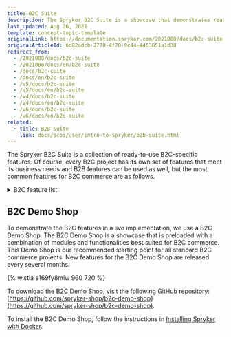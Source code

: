 ```yaml
---
title: B2C Suite
description: The Spryker B2C Suite is a showcase that demonstrates ready-to-use B2C-specific Spryker features in a live implementation.
last_updated: Aug 26, 2021
template: concept-topic-template
originalLink: https://documentation.spryker.com/2021080/docs/b2c-suite
originalArticleId: 6d82adcb-2778-4f70-9c44-4463851a1d38
redirect_from:
  - /2021080/docs/b2c-suite
  - /2021080/docs/en/b2c-suite
  - /docs/b2c-suite
  - /docs/en/b2c-suite
  - /v5/docs/b2c-suite
  - /v5/docs/en/b2c-suite
  - /v4/docs/b2c-suite
  - /v4/docs/en/b2c-suite
  - /v6/docs/b2c-suite
  - /v6/docs/en/b2c-suite
related:
  - title: B2B Suite
    link: docs/scos/user/intro-to-spryker/b2b-suite.html
---
```


The Spryker B2С Suite is a collection of ready-to-use B2С-specific features. Of course, every B2С project has its own set of features that meet its business needs and B2B features can be used as well, but the most common features for B2C commerce are as follows.

<details>
<summary markdown='span'>B2C feature list</summary>

- [Configurable Product](/docs/pbc/all/product-information-management/{{site.version}}/base-shop/configurable-product-feature-overview/configurable-product-feature-overview.html)
- [Return Management](/docs/pbc/all/return-management/{{site.version}}/marketplace/marketplace-return-management-feature-overview.html)
- [Configurable Bundle](/docs/pbc/all/product-information-management/{{site.version}}/base-shop/feature-overviews/configurable-bundle-feature-overview.html)
- [Comments](/docs/pbc/all/cart-and-checkout/{{site.version}}/base-shop/comments-feature-overview.html)
- [Persistent Cart Sharing](/docs/pbc/all/cart-and-checkout/{{site.version}}/base-shop/persistent-cart-sharing-feature-overview.html)
- [Scheduled Prices](/docs/pbc/all/price-management/{{site.version}}/base-shop/scheduled-prices-feature-overview.html)
- [Availability Notification](/docs/scos/user/features/{{site.version}}/availability-notification-feature-overview.html)
- [Customer Account Management](/docs/pbc/all/customer-relationship-management/{{site.version}}/customer-account-management-feature-overview/customer-account-management-feature-overview.html)
- [Customer Access](/docs/pbc/all/customer-relationship-management/{{site.version}}/customer-access-feature-overview.html)
- [Order Management](/docs/pbc/all/order-management-system/{{site.version}}/base-shop/order-management-feature-overview/order-management-feature-overview.html)
- [Refunds](/docs/pbc/all/order-management-system/{{site.version}}/base-shop/refunds-feature-overview.html)
- [Reclamations](/docs/pbc/all/order-management-system/{{site.version}}/base-shop/reclamations-feature-overview.html)
- [State Machine](/docs/pbc/all/order-management-system/{{site.version}}/base-shop/datapayload-conversion/state-machine/order-process-modelling-via-state-machines.html)
- [Inventory Management](/docs/pbc/all/warehouse-management-system/{{site.version}}/base-shop/inventory-management-feature-overview.html)
- [Spryker Core Back Office](/docs/pbc/all/back-office/{{site.version}}/spryker-core-back-office-feature-overview.html)
<!---- [Development tools]()-->
<!---- [Deployment tools]()-->
- [Prices](/docs/pbc/all/price-management/{{site.version}}/base-shop/prices-feature-overview/prices-feature-overview.html)
- [Tax](/docs/scos/user/features/{{site.version}}/tax-feature-overview.html)
- [Promotions & Discounts](/docs/scos/user/features/{{site.version}}/promotions-discounts-feature-overview.html)
- [Wishlist](/docs/pbc/all/shopping-list-and-wishlist/{{site.version}}/base-shop/wishlist-feature-overview.html)
- [Cart](/docs/scos/user/features/{{site.version}}/cart-feature-overview/cart-feature-overview.html)
- [Reorder](/docs/pbc/all/customer-relationship-management/{{site.version}}/reorder-feature-overview.html)
- [Shipment](/docs/scos/user/features/{{site.version}}/shipment-feature-overview.html)
- [Agent Assist](/docs/pbc/all/user-management/{{site.version}}/agent-assist-feature-overview.html)
- [Payments](/docs/pbc/all/payment-service-provider/{{site.version}}/payments-feature-overview.html)
<!---- [Invoice]()-->
- [Gift cards](/docs/pbc/all/gift-cards/{{site.version}}/gift-cards.html)
- [Checkout](/docs/scos/user/features/{{site.version}}/checkout-feature-overview/checkout-feature-overview.html)
- [Mailing & Notifications](/docs/pbc/all/emails/{{site.version}}/emails.html)
- [Spryker Core](/docs/pbc/all/miscellaneous/{{site.version}}/spryker-core-feature-overview/spryker-core-feature-overview.html)
- [Product](/docs/pbc/all/product-information-management/{{site.version}}/base-shop/feature-overviews/product-feature-overview/product-feature-overview.html)
- [Alternative Products](/docs/pbc/all/product-information-management/{{site.version}}/base-shop/feature-overviews/alternative-products-feature-overview.html)
- [Product Groups](/docs/pbc/all/product-information-management/{{site.version}}/base-shop/feature-overviews/product-groups-feature-overview.html)
- [Product Relations](/docs/pbc/all/product-relationship-management/{{site.version}}/product-relationship-management.html)
- [Product Sets](/docs/pbc/all/content-management-system/{{site.version}}/product-sets-feature-overview.html)
- [Product Options](/docs/pbc/all/product-information-management/{{site.version}}/base-shop/feature-overviews/product-options-feature-overview.html)
- [Product Barcode](/docs/pbc/all/product-information-management/{{site.version}}/base-shop/feature-overviews/product-barcode-feature-overview.html)
- [Product Bundles](/docs/pbc/all/product-information-management/{{site.version}}/base-shop/feature-overviews/product-bundles-feature-overview.html)
- [Product Rating & Reviews](/docs/scos/user/features/{{site.version}}/product-rating-and-reviews-feature-overview.html)
- [Product Labels](/docs/pbc/all/product-information-management/{{site.version}}/base-shop/feature-overviews/product-labels-feature-overview.html)
- [Product Lists](/docs/pbc/all/product-information-management/{{site.version}}/base-shop/feature-overviews/product-lists-feature-overview.html)
- [Non-splittable Products](/docs/pbc/all/cart-and-checkout/{{site.version}}/base-shop/non-splittable-products-feature-overview.html)
- [Catalog](/docs/scos/user/features/{{site.version}}/catalog-feature-overview.html)
- [Category Management](/docs/pbc/all/product-information-management/{{site.version}}/base-shop/feature-overviews/category-management-feature-overview.html)
- [Navigation](/docs/scos/user/features/{{site.version}}/navigation-feature-overview.html)
- [Search](/docs/pbc/all/search/{{site.version}}/base-shop/search.html)
- [CMS](/docs/scos/user/features/{{site.version}}/cms-feature-overview/cms-feature-overview.html)

<br>
</details>

## B2C Demo Shop
To demonstrate the B2C features in a live implementation, we use a B2C Demo Shop. The B2C Demo Shop is a showcase that is preloaded with a combination of modules and functionalities best suited for B2C commerce. This Demo Shop is our recommended starting point for all standard B2C commerce projects. New features for the B2C Demo Shop are released every several months.

{% wistia e169fy8miw 960 720 %}

To download the B2C Demo Shop, visit the following GitHub repository: [https://github.com/spryker-shop/b2c-demo-shop](https://github.com/spryker-shop/b2c-demo-shop).

To install the B2C Demo Shop, follow the instructions in [Installing Spryker with Docker](/docs/scos/dev/setup/installing-spryker-with-docker/installing-spryker-with-docker.html).
